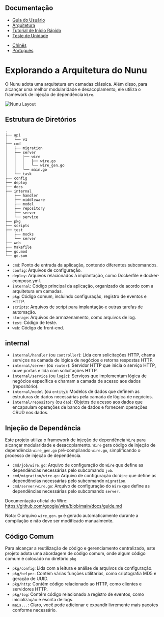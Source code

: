## Documentação
* [Guia do Usuário](https://github.com/go-nunu/nunu/blob/main/docs/pt/guide.md)
* [Arquitetura](https://github.com/go-nunu/nunu/blob/main/docs/pt/architecture.md)
* [Tutorial de Início Rápido](https://github.com/go-nunu/nunu/blob/main/docs/pt/tutorial.md)
* [Teste de Unidade](https://github.com/go-nunu/nunu/blob/main/docs/pt/unit_testing.md)

- [Chinês](https://github.com/go-nunu/nunu/blob/main/docs/zh/architecture.md)
- [Português](https://github.com/go-nunu/nunu/blob/main/docs/pt/architecture.md)

# Explorando a Arquitetura do Nunu

O Nunu adota uma arquitetura em camadas clássica. Além disso, para alcançar uma melhor modularidade e desacoplamento, ele utiliza o framework de injeção de dependência `Wire`.


![Nunu Layout](https://github.com/go-nunu/nunu/blob/main/.github/assets/layout.png)

## Estrutura de Diretórios
```
.
├── api
│   └── v1
├── cmd
│   ├── migration
│   ├── server
│   │   ├── wire
│   │   │   ├── wire.go
│   │   │   └── wire_gen.go
│   │   └── main.go
│   └── task
├── config
├── deploy
├── docs
├── internal
│   ├── handler
│   ├── middleware
│   ├── model
│   ├── repository
│   ├── server
│   └── service
├── pkg
├── scripts
├── test
│   ├── mocks
│   └── server
├── web
├── Makefile
├── go.mod
└── go.sum
```


- `cmd`: Ponto de entrada da aplicação, contendo diferentes subcomandos.
- `config`: Arquivos de configuração.
- `deploy`: Arquivos relacionados à implantação, como Dockerfile e docker-compose.yml.
- `internal`: Código principal da aplicação, organizado de acordo com a arquitetura em camadas.
- `pkg`: Código comum, incluindo configuração, registro de eventos e HTTP.
- `scripts`: Arquivos de script para implantação e outras tarefas de automação.
- `storage`: Arquivos de armazenamento, como arquivos de log.
- `test`: Código de teste.
- `web`: Código de front-end.

## internal

- `internal/handler` (ou `controller`): Lida com solicitações HTTP, chama serviços na camada de lógica de negócios e retorna respostas HTTP.
- `internal/server` (ou `router`): Servidor HTTP que inicia o serviço HTTP, ouve portas e lida com solicitações HTTP.
- `internal/service` (ou `logic`): Serviços que implementam lógica de negócios específica e chamam a camada de acesso aos dados (repositório).
- `internal/model` (ou `entity`): Modelos de dados que definem as estruturas de dados necessárias pela camada de lógica de negócios.
- `internal/repository` (ou `dao`): Objetos de acesso aos dados que encapsulam operações de banco de dados e fornecem operações CRUD nos dados.

## Injeção de Dependência

Este projeto utiliza o framework de injeção de dependência `Wire` para alcançar modularidade e desacoplamento. `Wire` gera código de injeção de dependência `wire_gen.go` pré-compilando `wire.go`, simplificando o processo de injeção de dependência.

- `cmd/job/wire.go`: Arquivo de configuração do `Wire` que define as dependências necessárias pelo subcomando `job`.
- `cmd/migration/wire.go`: Arquivo de configuração do `Wire` que define as dependências necessárias pelo subcomando `migration`.
- `cmd/server/wire.go`: Arquivo de configuração do `Wire` que define as dependências necessárias pelo subcomando `server`.

Documentação oficial do Wire: https://github.com/google/wire/blob/main/docs/guide.md

Nota: O arquivo `wire_gen.go` é gerado automaticamente durante a compilação e não deve ser modificado manualmente.

## Código Comum

Para alcançar a reutilização de código e gerenciamento centralizado, este projeto adota uma abordagem de código comum, onde algum código comum é colocado no diretório `pkg`.

- `pkg/config`: Lida com a leitura e análise de arquivos de configuração.
- `pkg/helper`: Contém várias funções utilitárias, como criptografia MD5 e geração de UUID.
- `pkg/http`: Contém código relacionado ao HTTP, como clientes e servidores HTTP.
- `pkg/log`: Contém código relacionado a registro de eventos, como inicialização e escrita de logs.
- `mais...`: Claro, você pode adicionar e expandir livremente mais pacotes conforme necessário.